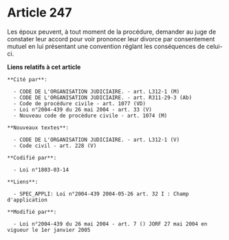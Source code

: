 # Article 247

Les époux peuvent, à tout moment de la procédure, demander au juge de constater leur accord pour voir prononcer leur divorce
par consentement mutuel en lui présentant une convention réglant les conséquences de celui-ci.

**Liens relatifs à cet article**

	**Cité par**:

	  - CODE DE L'ORGANISATION JUDICIAIRE. - art. L312-1 (M)
	  - CODE DE L'ORGANISATION JUDICIAIRE. - art. R311-29-3 (Ab)
	  - Code de procédure civile - art. 1077 (VD)
	  - Loi n°2004-439 du 26 mai 2004 - art. 33 (V)
	  - Nouveau code de procédure civile - art. 1074 (M)

	**Nouveaux textes**:

	  - CODE DE L'ORGANISATION JUDICIAIRE. - art. L312-1 (V)
	  - Code civil - art. 228 (V)

	**Codifié par**:

	  - Loi n°1803-03-14

	**Liens**:

	  - SPEC_APPLI: Loi n°2004-439 2004-05-26 art. 32 I : Champ d'application

	**Modifié par**:

	  - Loi n°2004-439 du 26 mai 2004 - art. 7 () JORF 27 mai 2004 en vigueur le 1er janvier 2005
